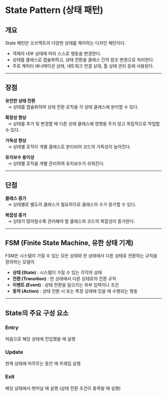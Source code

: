 # State Pattern (상태 패턴)

## 개요
State 패턴은 오브젝트의 다양한 상태를 제어하는 디자인 패턴이다.

- 객체의 내부 상태에 따라 스스로 행동을 변경한다.
- 상태를 클래스로 캡슐화하고, 상태 전환을 클래스 간의 참조 변경으로 처리한다.
- 주로 캐릭터 애니메이션 상태, 네트워크 연결 상태, 툴 상태 관리 등에 사용된다.

---

## 장점
**유연한 상태 전환**  
&nbsp;&nbsp;→ 상태를 캡슐화하여 상태 전환 로직을 각 상태 클래스에 분리할 수 있다.

**확장성 향상**  
&nbsp;&nbsp;→ 상태를 추가 및 변경할 때 다른 상태 클래스에 영향을 주지 않고 독립적으로 작업할 수 있다.

**가독성 향상**  
&nbsp;&nbsp;→ 상태별 로직이 개별 클래스로 분리되어 코드의 가독성이 높아진다.

**유지보수 용이성**  
&nbsp;&nbsp;→ 상태별 로직을 개별 관리하여 유지보수가 쉬워진다.

---

## 단점
**클래스 증가**  
&nbsp;&nbsp;→ 상태별로 별도의 클래스가 필요하므로 클래스의 수가 증가할 수 있다.

**복잡성 증가**  
&nbsp;&nbsp;→ 상태가 많아질수록 관리해야 할 클래스와 코드의 복잡성이 증가한다.

---

## FSM (Finite State Machine, 유한 상태 기계)
FSM은 시스템이 가질 수 있는 모든 상태와 한 상태에서 다른 상태로 전환하는 규칙을 정의하는 모델이

- **상태 (State)** : 시스템이 가질 수 있는 각각의 상태
- **전환 (Transition)** : 한 상태에서 다른 상태로의 전환 규칙
- **이벤트 (Event)** : 상태 전환을 일으키는 외부 입력이나 조건
- **동작 (Action)** : 상태 전환 시 또는 특정 상태에 있을 때 수행되는 행동

---

## State의 주요 구성 요소

###  Entry
처음으로 해당 상태에 진입했을 때 실행

###  Update
현재 상태에 머무르는 동안 매 프레임 실행

###  Exit
해당 상태에서 벗어날 때 실행 (상태 전환 조건이 충족될 때 실행)
